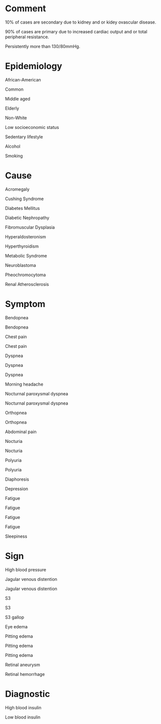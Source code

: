 # Comment

10% of cases are secondary due to kidney and or kidey ovascular disease.

90% of cases are primary due to increased cardiac output and or total peripheral resistance.

Persistently more than 130/80mmHg.

# Epidemiology

African-American

Common

Middle aged

Elderly

Non-White

Low socioeconomic status

Sedentary lifestyle

Alcohol

Smoking

# Cause

Acromegaly

Cushing Syndrome

Diabetes Mellitus

Diabetic Nephropathy

Fibromuscular Dysplasia

Hyperaldosteronism

Hyperthyroidism

Metabolic Syndrome

Neuroblastoma

Pheochromocytoma

Renal Atherosclerosis

# Symptom

Bendopnea

Bendopnea

Chest pain

Chest pain

Dyspnea

Dyspnea

Dyspnea

Morning headache

Nocturnal paroxysmal dyspnea

Nocturnal paroxysmal dyspnea

Orthopnea

Orthopnea

Abdominal pain

Nocturia

Nocturia

Polyuria

Polyuria

Diaphoresis

Depression

Fatigue

Fatigue

Fatigue

Fatigue

Sleepiness

# Sign

High blood pressure

Jagular venous distention

Jagular venous distention

S3

S3

S3 gallop

Eye edema

Pitting edema

Pitting edema

Pitting edema

Retinal aneurysm

Retinal hemorrhage

# Diagnostic

High blood insulin

Low blood insulin
